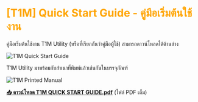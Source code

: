 # <span style="color: orange">[T1M] Quick Start Guide - คู่มือเริ่มต้นใช้งาน</span>

คู่มือเริ่มต้นใช้งาน T1M Utility (หรือที่เรียกกันว่าคู่มือผู้ใช้) สามารถดาวน์โหลดได้ด้านล่าง

![T1M Quick Start Guide](https://support.reekon.tools/hc/article_attachments/37419774454804)

T1M Utility มาพร้อมกับสำเนาที่พิมพ์แล้วเช่นกันในบรรจุภัณฑ์

![T1M Printed Manual](https://support.reekon.tools/hc/article_attachments/37954991884820)

**[📥 ดาวน์โหลด T1M QUICK START GUIDE.pdf](https://support.reekon.tools/hc/en-us/article_attachments/38121367180180)** (ไฟล์ PDF เต็ม)
